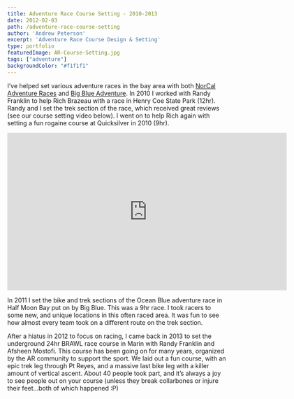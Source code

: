 ```yaml
---
title: Adventure Race Course Setting - 2010-2013
date: 2012-02-03
path: /adventure-race-course-setting
author: 'Andrew Peterson'
excerpt: 'Adventure Race Course Design & Setting'
type: portfolio
featuredImage: AR-Course-Setting.jpg
tags: ["adventure"]
backgroundColor: "#f1f1f1"
---
```

I’ve helped set various adventure races in the bay area with both [NorCal Adventure Races](http://www.norcal-ar.com/ "NorCal AR") and [Big Blue Adventure](http://www.bigblueadventure.com/pub/main.asp?daPageID=237 "Big Blue Adventure"). In 2010 I worked with Randy Franklin to help Rich Brazeau with a race in Henry Coe State Park (12hr). Randy and I set the trek section of the race, which received great reviews (see our course setting video below). I went on to help Rich again with setting a fun rogaine course at Quicksilver in 2010 (9hr).

<iframe frameborder="0" height="360" src="http://player.vimeo.com/video/9806897?title=0&byline=0&portrait=0&autoplay=1" width="640"></iframe>

In 2011 I set the bike and trek sections of the Ocean Blue adventure race in Half Moon Bay put on by Big Blue. This was a 9hr race. I took racers to some new, and unique locations in this often raced area. It was fun to see how almost every team took on a different route on the trek section.

After a hiatus in 2012 to focus on racing, I came back in 2013 to set the underground 24hr BRAWL race course in Marin with Randy Franklin and Afsheen Mostofi. This course has been going on for many years, organized by the AR community to support the sport. We laid out a fun course, with an epic trek leg through Pt Reyes, and a massive last bike leg with a killer amount of vertical ascent. About 40 people took part, and it’s always a joy to see people out on your course (unless they break collarbones or injure their feet…both of which happened :P)